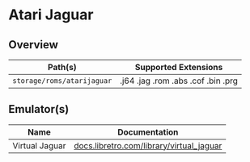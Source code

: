 # Atari Jaguar

## Overview

| Path(s) | Supported Extensions |
| --- | --- |
| `storage/roms/atarijaguar` | .j64 .jag .rom .abs .cof .bin .prg |

## Emulator(s)

| Name | Documentation |
| --- | --- |
| Virtual Jaguar | [docs.libretro.com/library/virtual_jaguar](https://docs.libretro.com/library/virtual_jaguar/) |